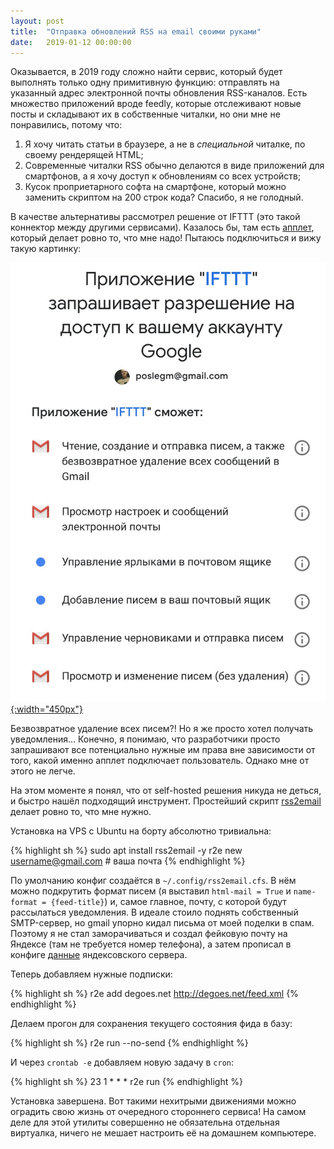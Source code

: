 ```yaml
---
layout: post
title:  "Отправка обновлений RSS на email своими руками"
date:   2019-01-12 00:00:00
---
```


Оказывается, в 2019 году сложно найти сервис, который будет выполнять только одну примитивную функцию: отправлять на указанный адрес электронной почты обновления RSS-каналов. Есть множество приложений вроде feedly, которые отслеживают новые посты и складывают их в собственные читалки, но они мне не понравились, потому что:

1. Я хочу читать статьи в браузере, а не в _специальной_ читалке, по своему рендерящей HTML;
2. Современные читалки RSS обычно делаются в виде приложений для смартфонов, а я хочу доступ к обновлениям со всех устройств;
3. Кусок проприетарного софта на смартфоне, который можно заменить скриптом на 200 строк кода? Спасибо, я не голодный.

В качестве альтернативы рассмотрел решение от IFTTT (это такой коннектор между другими сервисами). Казалось бы, там есть [апплет](https://ifttt.com/applets/YnbGBZDy-send-email-rss), который делает ровно то, что мне надо! Пытаюсь подключиться и вижу такую картинку:

[![](/assets/images/rss2email/ifttt.jpg){:width="450px"}](/assets/images/rss2email/ifttt.jpg)

Безвозвратное удаление всех писем?! Но я же просто хотел получать уведомления... Конечно, я понимаю, что разработчики просто запрашивают все потенциально нужные им права вне зависимости от того, какой именно апплет подключает пользователь. Однако мне от этого не легче.

На этом моменте я понял, что от self-hosted решения никуда не деться, и быстро нашёл подходящий инструмент. Простейший скрипт [rss2email](https://github.com/wking/rss2email) делает ровно то, что мне нужно.

Установка на VPS с Ubuntu на борту абсолютно тривиальна:

{% highlight sh %}
sudo apt install rss2email -y
r2e new username@gmail.com # ваша почта
{% endhighlight  %}

По умолчанию конфиг создаётся в `~/.config/rss2email.cfs`. В нём можно подкрутить формат писем (я выставил `html-mail = True` и `name-format = {feed-title}`) и, самое главное, почту, с которой будут рассылаться уведомления. В идеале стоило поднять собственный SMTP-сервер, но gmail упорно кидал письма от моей поделки в спам. Поэтому я не стал заморачиваться и создал фейковую почту на Яндексе (там не требуется номер телефона), а затем прописал в конфиге [данные](https://yandex.ru/support/mail/mail-clients.html) яндексовского сервера.

Теперь добавляем нужные подписки:

{% highlight sh %}
r2e add degoes.net http://degoes.net/feed.xml 
{% endhighlight  %}

Делаем прогон для сохранения текущего состояния фида в базу:

{% highlight sh %}
r2e run --no-send
{% endhighlight  %}

И через `crontab -e` добавляем новую задачу в `cron`:

{% highlight sh %}
23 1 * * * r2e run
{% endhighlight  %}

Установка завершена. Вот такими нехитрыми движениями можно оградить свою жизнь от очередного стороннего сервиса! На самом деле для этой утилиты совершенно не обязательна отдельная виртуалка, ничего не мешает настроить её на домашнем компьютере. 
